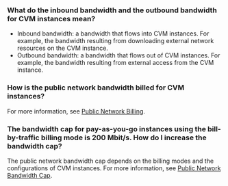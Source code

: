 ### What do the inbound bandwidth and the outbound bandwidth for CVM instances mean?
- Inbound bandwidth: a bandwidth that flows into CVM instances. For example, the bandwidth resulting from downloading external network resources on the CVM instance.
- Outbound bandwidth: a bandwidth that flows out of CVM instances. For example, the bandwidth resulting from external access from the CVM instance.

### How is the public network bandwidth billed for CVM instances?
For more information, see [Public Network Billing](https://intl.cloud.tencent.com/document/product/213/10578).

### The bandwidth cap for pay-as-you-go instances using the bill-by-traffic billing mode is 200 Mbit/s. How do I increase the bandwidth cap?
The public network bandwidth cap depends on the billing modes and the configurations of CVM instances. For more information, see [Public Network Bandwidth Cap](https://intl.cloud.tencent.com/document/product/213/12523).

